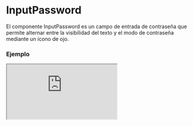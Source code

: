 # InputPassword

El componente InputPassword es un campo de entrada de contraseña que permite alternar entre la visibilidad del texto y el modo de contraseña mediante un ícono de ojo.

 

### Ejemplo

<iframe minHeightIframe="30dvh" src="https://fenextjs-component-storybook.vercel.app/iframe.html?args=&id=input-inputpassword--index&viewMode=story" />

### Importación

Para importar el componente InputPassword, se puede hacer desde fenextjs

```tsx copy
import { InputPassword } from "fenextjs";
```

### Parámetros

| Parámetro | Tipo | Requerido | Default | Descripcion |
| --------- | ---- | --------- | ------- | ----------- |
| id | string | no | '' | ID del campo de entrada. |
| name | string | no | '' | Nombre del campo de entrada. |
| validator | FenextjsValidatorClass | no | undefined | Clase de validador de Fenextjs para la validación de la entrada. |
| label | ReactNode | no | '' | Texto de etiqueta que se muestra para el campo de entrada. |
| placeholder | string | no | '' | Texto que se muestra en el campo de entrada cuando está vacío. |
| defaultValue | string \| undefined \| null | no | undefined | Valor predeterminado para establecer en el campo de entrada. |
| onChange | (value: string) =\> void | no | undefined | Función que se ejecuta al cambiar el valor del input. |
| icon | ReactNode | no | undefined | Ícono utilizado para alternar entre el texto visible y la contraseña. |
| className | string | no | '' | Clase CSS para el contenedor del componente. |
| classNameContentEye | string | no | '' | Clase CSS para personalizar el ícono de alternancia. |
| disabled | boolean | no | false | Determina si el input está deshabilitado. |
| autoFocus | boolean | no | false | Determina si el input debe recibir foco automáticamente al cargarse. |

### Alternancia de visibilidad

El componente incluye un ícono que permite alternar entre mostrar el texto de la contraseña o mantenerlo oculto. El estado de visibilidad cambia entre 'text' y 'password' al hacer click en el ícono.


### Storybook

Para ver el storybook del componente lo puede hacer con este [link](https://fenextjs-component-storybook.vercel.app/?path=/story/input-inputpassword--index)

### Usos

- Básico

```tsx copy
<InputPassword placeholder="Enter your password" />
```

- Con valor inicial

```tsx copy
<InputPassword value="mySecretPassword" />
```

- Personalización de clase

```tsx copy
<InputPassword className="custom-input" />
```

